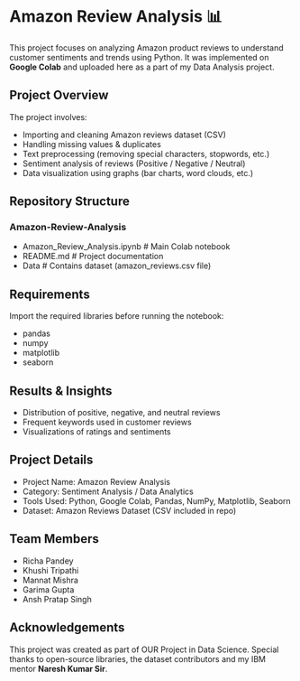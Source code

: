 #  Amazon Review Analysis 📊 

This project focuses on analyzing Amazon product reviews to understand customer sentiments and trends using Python. It was implemented on **Google Colab** and uploaded here as a part of my Data Analysis project.  


##  Project Overview  
The project involves:  
- Importing and cleaning Amazon reviews dataset (CSV)  
- Handling missing values & duplicates  
- Text preprocessing (removing special characters, stopwords, etc.)  
- Sentiment analysis of reviews (Positive / Negative / Neutral)  
- Data visualization using graphs (bar charts, word clouds, etc.)  


##  Repository Structure  
### Amazon-Review-Analysis
- Amazon_Review_Analysis.ipynb # Main Colab notebook
- README.md # Project documentation
- Data # Contains dataset (amazon_reviews.csv file)


##  Requirements  
Import the required libraries before running the notebook:  

- pandas
- numpy
- matplotlib
- seaborn


##  Results & Insights

- Distribution of positive, negative, and neutral reviews
- Frequent keywords used in customer reviews
- Visualizations of ratings and sentiments

##  Project Details

- Project Name: Amazon Review Analysis
- Category: Sentiment Analysis / Data Analytics
- Tools Used: Python, Google Colab, Pandas, NumPy, Matplotlib, Seaborn
- Dataset: Amazon Reviews Dataset (CSV included in repo)

## Team Members
- Richa Pandey
- Khushi Tripathi
- Mannat Mishra
- Garima Gupta
- Ansh Pratap Singh

##  Acknowledgements

This project was created as part of OUR Project in Data Science.
Special thanks to open-source libraries, the dataset contributors and my IBM mentor **Naresh Kumar Sir**.

